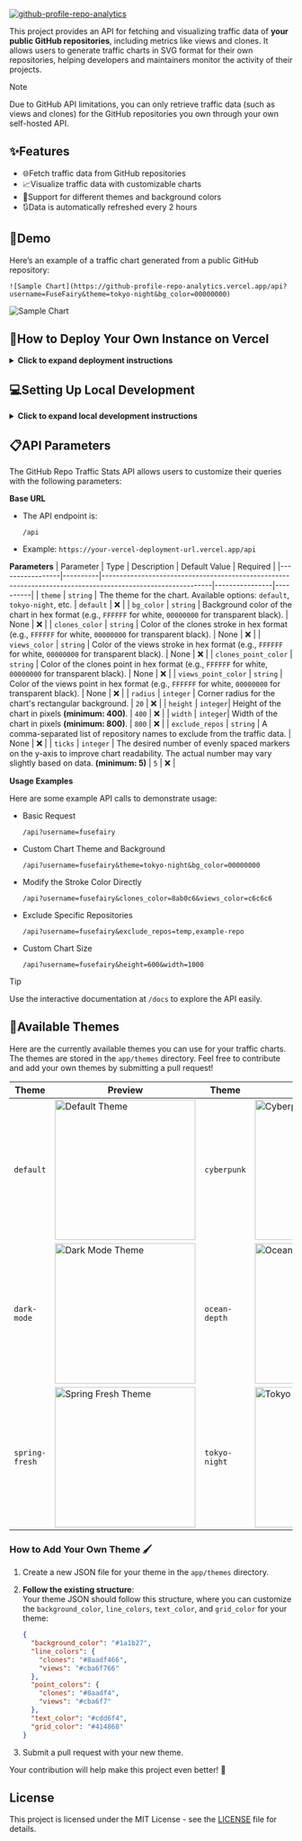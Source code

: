 
[![github-profile-repo-analytics][socialify-image]][github-profile-repo-analytics--url]

This project provides an API for fetching and visualizing traffic data of **your public GitHub repositories**, including metrics like views and clones. It allows users to generate traffic charts in SVG format for their own repositories, helping developers and maintainers monitor the activity of their projects.

> [!NOTE]  
> Due to GitHub API limitations, you can only retrieve traffic data (such as views and clones) for the GitHub repositories you own through your own self-hosted API.

## ✨Features
- 🌐Fetch traffic data from GitHub repositories
- 📈Visualize traffic data with customizable charts
- 🎨Support for different themes and background colors
- 🔃Data is automatically refreshed every 2 hours

## 🌟Demo
Here’s an example of a traffic chart generated from a public GitHub repository:
```
![Sample Chart](https://github-profile-repo-analytics.vercel.app/api?username=FuseFairy&theme=tokyo-night&bg_color=00000000)
```
![Sample Chart](https://raw.githubusercontent.com/gist/FuseFairy/c7f619079a91afedbf4e949977fa2df4/raw/e868d3bc96ce8755d7f8beb1130e5d7579c9e2c0/demo-traffic.svg)

## 🚀How to Deploy Your Own Instance on Vercel
<details>
  <summary><strong>Click to expand deployment instructions</strong></summary>

  ### 1. Sign in to Vercel
  - Visit [vercel.com](https://vercel.com).
  - Click **Log in** and choose **Continue with GitHub**.
  - Authorize Vercel to access your GitHub account if prompted.
  
  ### 2. Fork the Repository
  - Go to the GitHub repository for this project.
  - Click **Fork** in the upper-right corner to create your own copy.
  
  ### 3. Import the Project to Vercel
  - Go to your Vercel dashboard.
  - Click **New Project**, then choose **Continue with GitHub**.
  - Find the forked repository and click **Import**.
    - Alternatively, you can import a third-party repository by selecting **Import Third-Party Git Repository**.
  
  ### 4. Create a Personal Access Token
  - Go to [Personal access tokens (classic) page](https://github.com/settings/tokens).
  - Create a **Personal access tokens (classic)** with **repo** and **user** permissions to access repository stats.
  
  ### 5. Set Vercel Environment Variables
  - Add a new environment variable when Configure Project:
    - **Name**: `GITHUB_TOKEN`
      - **Value**: Your personal access token
    - **Name**: `GITHUB_USERNAME`
      - **Value**: Your github username
  
  ### 6. Deploy the Project
  - Click **Deploy** in Vercel and wait for the deployment process to finish.
  - Once complete, you can find your project’s domain under the **Domains** section in the Vercel dashboard.
  
  ### 7. Use the API
  - The API is now live! You can start using it by accessing the provided domain to fetch and display traffic data for your GitHub repositories.
</details>

## 💻Setting Up Local Development
<details> 
  <summary><strong>Click to expand local development instructions</strong></summary>

  **Python 3.12+** is required to run this project.

  ### 1. Clone the Repository
  ```
  git clone https://github.com/FuseFairy/github-profile-repo-analytics.git
  ```

  ### 2. Navigate to the Project Directory
  ```
  cd github-repo-traffic-stats
  ```

  ### 3. Install Dependencies
  ```
  pip install -r requirements.txt
  pip install uvicorn
  ```

  ### 4. Set Up Environment Variables
  Create a `.env` file in the project directory and add your **GitHub Personal Access Token**
  ```
  GITHUB_TOKEN=<your_personal_access_token>
  GITHUB_USERNAME=<your_github_username>
  ```

  ### 5. Run the Application
  Start the FastAPI server locally:
  ```
  uvicorn app.main:app --reload
  ```
  By default, the application will be available at `http://127.0.0.1:8000` (localhost on port 8000).
  
  If you've modified the `--host` or `--port` parameters in the command, the server will run on the specified address and port. Adjust your browser or API client accordingly. For example:
  ```
  uvicorn app.main:app --host 0.0.0.0 --port 9000
  ```
  The application would then be accessible at `http://<your-ip>:9000`.
  
  ### 6. Test the API
  Open your browser or an API client like Postman to test the API.
  - The API base URL will be the same as the one configured in your uvicorn command.
  - Access the API documentation at `/docs` (e.g., `http://127.0.0.1:8000/docs`) to interact with the available endpoints.
</details>

## 📋API Parameters
The GitHub Repo Traffic Stats API allows users to customize their queries with the following parameters:

**Base URL**
- The API endpoint is:
  ```
  /api
  ```
- Example: `https://your-vercel-deployment-url.vercel.app/api`

**Parameters**
| Parameter       | Type     | Description                                                                                                | Default Value  | Required |
|-----------------|----------|------------------------------------------------------------------------------------------------------------|----------------|----------|
| `theme`         | `string` | The theme for the chart. Available options: `default`, `tokyo-night`, etc.                                 | `default`      | ❌      |
| `bg_color`      | `string` | Background color of the chart in hex format (e.g., `FFFFFF` for white, `00000000` for transparent black).  | None           | ❌      |
| `clones_color`      | `string` | Color of the clones stroke in hex format (e.g., `FFFFFF` for white, `00000000` for transparent black).  | None           | ❌      |
| `views_color`      | `string` | Color of the views stroke in hex format (e.g., `FFFFFF` for white, `00000000` for transparent black).  | None           | ❌      |
| `clones_point_color`      | `string` | Color of the clones point in hex format (e.g., `FFFFFF` for white, `00000000` for transparent black).  | None           | ❌      |
| `views_point_color`      | `string` | Color of the views point in hex format (e.g., `FFFFFF` for white, `00000000` for transparent black).  | None           | ❌      |
| `radius`      | `integer` | Corner radius for the chart's rectangular background.  | `20`           | ❌      |
| `height`        | `integer`| Height of the chart in pixels **(minimum: 400)**.                                                          | `400`          | ❌      |
| `width`         | `integer`| Width of the chart in pixels **(minimum: 800)**.                                                           | `800`          | ❌      |
| `exclude_repos` | `string` | A comma-separated list of repository names to exclude from the traffic data.                               | None           | ❌      |
| `ticks` | `integer` | The desired number of evenly spaced markers on the y-axis to improve chart readability. The actual number may vary slightly based on data. **(minimum: 5)**                           | `5`          | ❌      |

**Usage Examples**

Here are some example API calls to demonstrate usage:
- Basic Request
  ```
  /api?username=fusefairy
  ```
- Custom Chart Theme and Background
  ```
  /api?username=fusefairy&theme=tokyo-night&bg_color=00000000
  ```
- Modify the Stroke Color Directly
  ```
  /api?username=fusefairy&clones_color=8ab0c6&views_color=c6c6c6
  ```
- Exclude Specific Repositories
  ```
  /api?username=fusefairy&exclude_repos=temp,example-repo
  ```
- Custom Chart Size
  ```
  /api?username=fusefairy&height=600&width=1000
  ```
> [!TIP]
> Use the interactive documentation at `/docs` to explore the API easily.

## 🎨Available Themes

Here are the currently available themes you can use for your traffic charts. The themes are stored in the `app/themes` directory. Feel free to contribute and add your own themes by submitting a pull request!


| Theme | Preview | Theme | Preview  |
|---------------|-----------------|---------------|---------|
| `default`     | <img src="https://raw.githubusercontent.com/gist/FuseFairy/55338818fc1344253b696d803d35e71c/raw/31c11a392dc7aa3535d05e9785b566b2dbbebb21/default-traffic.svg" alt="Default Theme" width="250" />  | `cyberpunk` | <img src="https://raw.githubusercontent.com/gist/FuseFairy/9db14fc42f2cd48236e4758ceece730d/raw/533b3ce07c81478cad3038a5ebf3deb857b399b0/cyberpunk-traffic.svg" alt="Cyberpunk Theme" width="250" /> |
| `dark-mode`   | <img src="https://raw.githubusercontent.com/gist/FuseFairy/7a2d9a5c6dec369455ab0e42cb49aca8/raw/8ff0de46b5f29f73c20765dba869da110a85258b/dark-mode-traffic.svg" alt="Dark Mode Theme" width="250" /> | `ocean-depth` | <img src="https://raw.githubusercontent.com/gist/FuseFairy/4bda8dc6f0ef3586dca7795928b2d63d/raw/d9b96212facecf957d6a58c7a65d46be36b7051d/ocean-depth-traffic.svg" alt="Ocean Depth Theme" width="250" /> |
| `spring-fresh`| <img src="https://raw.githubusercontent.com/gist/FuseFairy/18d2ce24fe2ce4141a1d29a7d7294bdc/raw/e27c334861808f1e333353fd6d31c029025d08b5/spring-fresh-traffic.svg" alt="Spring Fresh Theme" width="250" /> | `tokyo-night` | <img src="https://raw.githubusercontent.com/gist/FuseFairy/89fa84f331c4fa7e812c59e2e0df06ce/raw/fce3445fded9ef0a703adb3d8c67ed7ffed2a75a/tokyo-night-traffic.svg" alt="Tokyo Night Theme" width="250" /> |


### How to Add Your Own Theme 🖌️

1. Create a new JSON file for your theme in the `app/themes` directory.
2. **Follow the existing structure**:  
    Your theme JSON should follow this structure, where you can customize the `background_color`, `line_colors`, `text_color`, and `grid_color` for your theme:

    ```json
    {
      "background_color": "#1a1b27",
      "line_colors": {
        "clones": "#8aadf466",
        "views": "#cba6f766"
      },
      "point_colors": {
        "clones": "#8aadf4",
        "views": "#cba6f7"
      },
      "text_color": "#cdd6f4",
      "grid_color": "#414868"
    }
    ```

3. Submit a pull request with your new theme.

Your contribution will help make this project even better! 🚀

## License

This project is licensed under the MIT License - see the [LICENSE](https://github.com/FuseFairy/github-repo-traffic-stats/blob/main/LICENSE) file for details.

[socialify-image]: https://socialify.git.ci/FuseFairy/github-profile-repo-analytics/image?description=1&font=Jost&language=1&logo=https%3A%2F%2Frawcdn.githack.com%2Fgist%2FFuseFairy%2Fc9b6fdf469860297382ffd90d032e4b0%2Fraw%2Fa265be628a9cc241e345fa8c4753912aceffb726%2Ffastapi.svg&pattern=Formal+Invitation&theme=Light

[github-profile-repo-analytics--url]: https://github.com/FuseFairy/github-profile-repo-analytics
